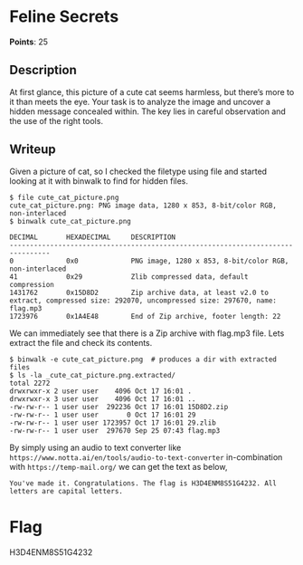 # Feline Secrets
**Points**: 25

## Description
At first glance, this picture of a cute cat seems harmless, but there’s more to it than meets the eye. Your task is to analyze the image and uncover a hidden message concealed within. The key lies in careful observation and the use of the right tools.

## Writeup
Given a picture of cat, so I checked the filetype using file and started looking at it with binwalk to find for hidden files.
```
$ file cute_cat_picture.png
cute_cat_picture.png: PNG image data, 1280 x 853, 8-bit/color RGB, non-interlaced
$ binwalk cute_cat_picture.png

DECIMAL       HEXADECIMAL     DESCRIPTION
--------------------------------------------------------------------------------
0             0x0             PNG image, 1280 x 853, 8-bit/color RGB, non-interlaced
41            0x29            Zlib compressed data, default compression
1431762       0x15D8D2        Zip archive data, at least v2.0 to extract, compressed size: 292070, uncompressed size: 297670, name: flag.mp3
1723976       0x1A4E48        End of Zip archive, footer length: 22
```

We can immediately see that there is a Zip archive with flag.mp3 file. Lets extract the file and check its contents.
```
$ binwalk -e cute_cat_picture.png  # produces a dir with extracted files
$ ls -la _cute_cat_picture.png.extracted/
total 2272
drwxrwxr-x 2 user user    4096 Oct 17 16:01 .
drwxrwxr-x 3 user user    4096 Oct 17 16:01 ..
-rw-rw-r-- 1 user user  292236 Oct 17 16:01 15D8D2.zip
-rw-rw-r-- 1 user user       0 Oct 17 16:01 29
-rw-rw-r-- 1 user user 1723957 Oct 17 16:01 29.zlib
-rw-rw-r-- 1 user user  297670 Sep 25 07:43 flag.mp3
```

By simply using an audio to text converter like `https://www.notta.ai/en/tools/audio-to-text-converter` in-combination with `https://temp-mail.org/` we can get the text as below,

```
You've made it. Congratulations. The flag is H3D4ENM8S51G4232. All letters are capital letters.
```

# Flag
H3D4ENM8S51G4232
